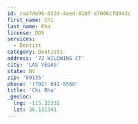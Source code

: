 ```yaml
---
id: ca47de96-0324-4aed-810f-e7006cfd943c
first_name: Chi
last_name: Rha
license: DDS
services:
  - Dentist
category: Dentists
address: '72 WILDWING CT'
city: 'LAS VEGAS'
state: NV
zip: '89135'
phone: '(702) 641-5566'
title: 'Chi Rha'
_geoloc:
  lng: -115.32331
  lat: 36.131341
---
```

